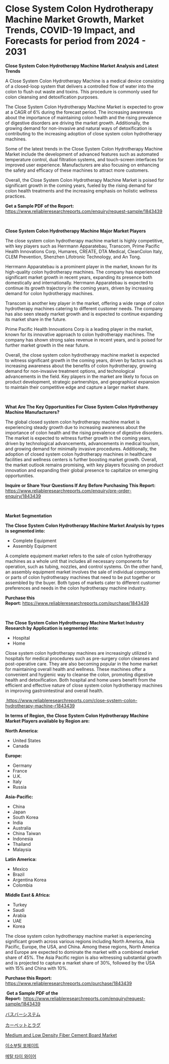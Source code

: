 <p><h1>Close System Colon Hydrotherapy Machine Market Growth, Market Trends, COVID-19 Impact, and Forecasts for period from 2024 - 2031</h1></p><p><strong>Close System Colon Hydrotherapy Machine Market Analysis and Latest Trends</strong></p>
<p><p>A Close System Colon Hydrotherapy Machine is a medical device consisting of a closed-loop system that delivers a controlled flow of water into the colon to flush out waste and toxins. This procedure is commonly used for colon cleansing and detoxification purposes.</p><p>The Close System Colon Hydrotherapy Machine Market is expected to grow at a CAGR of 6% during the forecast period. The increasing awareness about the importance of maintaining colon health and the rising prevalence of digestive disorders are driving the market growth. Additionally, the growing demand for non-invasive and natural ways of detoxification is contributing to the increasing adoption of close system colon hydrotherapy machines.</p><p>Some of the latest trends in the Close System Colon Hydrotherapy Machine Market include the development of advanced features such as automated temperature control, dual filtration systems, and touch-screen interfaces for improved user experience. Manufacturers are also focusing on enhancing the safety and efficacy of these machines to attract more customers.</p><p>Overall, the Close System Colon Hydrotherapy Machine Market is poised for significant growth in the coming years, fueled by the rising demand for colon health treatments and the increasing emphasis on holistic wellness practices.</p></p>
<p><strong>Get a Sample PDF of the Report:&nbsp;</strong> <a href="https://www.reliableresearchreports.com/enquiry/request-sample/1843439">https://www.reliableresearchreports.com/enquiry/request-sample/1843439</a></p>
<p>&nbsp;</p>
<p><strong>Close System Colon Hydrotherapy Machine Major Market Players</strong></p>
<p><p>The close system colon hydrotherapy machine market is highly competitive, with key players such as Herrmann Apparatebau, Transcom, Prime Pacific Health Innovations Corp, Humares, CREATE, DTA Medical, CleanColon Italy, CLEM Prevention, Shenzhen Lifotronic Technology, and An Tong. </p><p>Herrmann Apparatebau is a prominent player in the market, known for its high-quality colon hydrotherapy machines. The company has experienced significant market growth in recent years, expanding its presence both domestically and internationally. Herrmann Apparatebau is expected to continue its growth trajectory in the coming years, driven by increasing demand for colon hydrotherapy machines.</p><p>Transcom is another key player in the market, offering a wide range of colon hydrotherapy machines catering to different customer needs. The company has also seen steady market growth and is expected to continue expanding its market share in the future.</p><p>Prime Pacific Health Innovations Corp is a leading player in the market, known for its innovative approach to colon hydrotherapy machines. The company has shown strong sales revenue in recent years, and is poised for further market growth in the near future.</p><p>Overall, the close system colon hydrotherapy machine market is expected to witness significant growth in the coming years, driven by factors such as increasing awareness about the benefits of colon hydrotherapy, growing demand for non-invasive treatment options, and technological advancements in the field. Key players in the market are likely to focus on product development, strategic partnerships, and geographical expansion to maintain their competitive edge and capture a larger market share.</p></p>
<p>&nbsp;</p>
<p><strong>What Are The Key Opportunities For Close System Colon Hydrotherapy Machine Manufacturers?</strong></p>
<p><p>The global closed system colon hydrotherapy machine market is experiencing steady growth due to increasing awareness about the importance of colon health and the rising prevalence of digestive disorders. The market is expected to witness further growth in the coming years, driven by technological advancements, advancements in medical tourism, and growing demand for minimally invasive procedures. Additionally, the adoption of closed system colon hydrotherapy machines in healthcare facilities and wellness centers is further boosting market growth. Overall, the market outlook remains promising, with key players focusing on product innovation and expanding their global presence to capitalize on emerging opportunities.</p></p>
<p><strong>Inquire or Share Your Questions If Any Before Purchasing This Report:</strong> <a href="https://www.reliableresearchreports.com/enquiry/pre-order-enquiry/1843439">https://www.reliableresearchreports.com/enquiry/pre-order-enquiry/1843439</a></p>
<p>&nbsp;</p>
<p><strong>Market Segmentation</strong></p>
<p><strong>The Close System Colon Hydrotherapy Machine Market Analysis by types is segmented into:</strong></p>
<p><ul><li>Complete Equipment</li><li>Assembly Equipment</li></ul></p>
<p><p>A complete equipment market refers to the sale of colon hydrotherapy machines as a whole unit that includes all necessary components for operation, such as tubing, nozzles, and control systems. On the other hand, an assembly equipment market involves the sale of individual components or parts of colon hydrotherapy machines that need to be put together or assembled by the buyer. Both types of markets cater to different customer preferences and needs in the colon hydrotherapy machine industry.</p></p>
<p><strong>Purchase this Report:&nbsp;</strong><a href="https://www.reliableresearchreports.com/purchase/1843439">https://www.reliableresearchreports.com/purchase/1843439</a></p>
<p>&nbsp;</p>
<p><strong>The Close System Colon Hydrotherapy Machine Market Industry Research by Application is segmented into:</strong></p>
<p><ul><li>Hospital</li><li>Home</li></ul></p>
<p><p>Close system colon hydrotherapy machines are increasingly utilized in hospitals for medical procedures such as pre-surgery colon cleanses and post-operative care. They are also becoming popular in the home market for maintaining overall health and wellness. These machines offer a convenient and hygienic way to cleanse the colon, promoting digestive health and detoxification. Both hospital and home users benefit from the efficient and effective nature of close system colon hydrotherapy machines in improving gastrointestinal and overall health.</p></p>
<p><a href="https://www.reliableresearchreports.com/close-system-colon-hydrotherapy-machine-r1843439">&nbsp;https://www.reliableresearchreports.com/close-system-colon-hydrotherapy-machine-r1843439</a></p>
<p><strong>In terms of Region, the Close System Colon Hydrotherapy Machine Market Players available by Region are:</strong></p>
<p>
    <p> <strong> North America: </strong>
        <ul>
            <li>United States</li>
            <li>Canada</li>
        </ul>
        </p> 
    <p> <strong> Europe: </strong>
        <ul>
            <li>Germany</li>
            <li>France</li>
            <li>U.K.</li>
            <li>Italy</li>
            <li>Russia</li>
        </ul>
        </p> 
    <p> <strong> Asia-Pacific: </strong>
        <ul>
            <li>China</li>
            <li>Japan</li>
            <li>South Korea</li>
            <li>India</li>
            <li>Australia</li>
            <li>China Taiwan</li>
            <li>Indonesia</li>
            <li>Thailand</li>
            <li>Malaysia</li>
        </ul>
        </p> 
    <p> <strong> Latin America: </strong>
        <ul>
            <li>Mexico</li>
            <li>Brazil</li>
            <li>Argentina Korea</li>
            <li>Colombia</li>
        </ul>
        </p> 
    <p> <strong> Middle East & Africa: </strong>
        <ul>
            <li>Turkey</li>
            <li>Saudi</li>
            <li>Arabia</li>
            <li>UAE</li>
            <li>Korea</li>
        </ul>
    </p>
    </p>
<p><p>The close system colon hydrotherapy machine market is experiencing significant growth across various regions including North America, Asia Pacific, Europe, the USA, and China. Among these regions, North America and Europe are expected to dominate the market with a combined market share of 45%. The Asia Pacific region is also witnessing substantial growth and is projected to capture a market share of 30%, followed by the USA with 15% and China with 10%.</p></p>
<p><strong>Purchase this Report: </strong><a href="https://www.reliableresearchreports.com/purchase/1843439">https://www.reliableresearchreports.com/purchase/1843439</a></p>
<p>&nbsp;<strong>Get a Sample PDF of the Report:&nbsp;&nbsp;</strong><a href="https://www.reliableresearchreports.com/enquiry/request-sample/1843439">https://www.reliableresearchreports.com/enquiry/request-sample/1843439</a></p>
<p><strong></strong></p>
<p><p><a href="https://github.com/kegley4963/Market-Research-Report-List-1/blob/main/112070651979.md">バスバーシステム</a></p><p><a href="https://github.com/FrancoWeber2023/Market-Research-Report-List-1/blob/main/906835851980.md">カーペットとラグ</a></p><p><a href="https://issuu.com/reportprime-2/docs/medium-and-low-density-fiber-cement-board-market-s">Medium and Low Density Fiber Cement Board Market</a></p><p><a href="https://medium.com/@kelsiorphy/%EC%9D%B4%EC%86%8C%EB%B6%80%ED%8B%B8-%ED%8F%AC%EB%A5%B4%EB%A9%94%EC%9D%B4%ED%8A%B8-%EC%8B%9C%EC%9E%A5%EC%9D%80-%EC%8B%9C%EC%9E%A5-%EC%A0%90%EC%9C%A0%EC%9C%A8-%ED%81%AC%EA%B8%B0-%EB%B0%8F-2031%EB%85%84%EA%B9%8C%EC%A7%80-%EC%98%88%EC%83%81%EB%90%98%EB%8A%94-%EC%98%88%EC%B8%A1%EC%97%90-%EC%B4%88%EC%A0%90%EC%9D%84-%EB%A7%9E%EC%B6%A5%EB%8B%88-788792d9946e">이소부틸 포메이트</a></p><p><a href="https://medium.com/@leatharoan20231/%EA%B8%88%EC%86%8D-%ED%83%80%EC%9D%B4-%EC%99%80%EC%9D%B4%EC%96%B4-%EC%8B%9C%EC%9E%A5-%EA%B2%BD%EC%9F%81-%EB%B6%84%EC%84%9D-%EC%8B%9C%EC%9E%A5-%ED%8A%B8%EB%A0%8C%EB%93%9C-%EB%B0%8F-2031%EB%85%84%EA%B9%8C%EC%A7%80-%EC%98%88%EC%B8%A1-bd7ca860bfa6">메탈 타이 와이어</a></p></p>